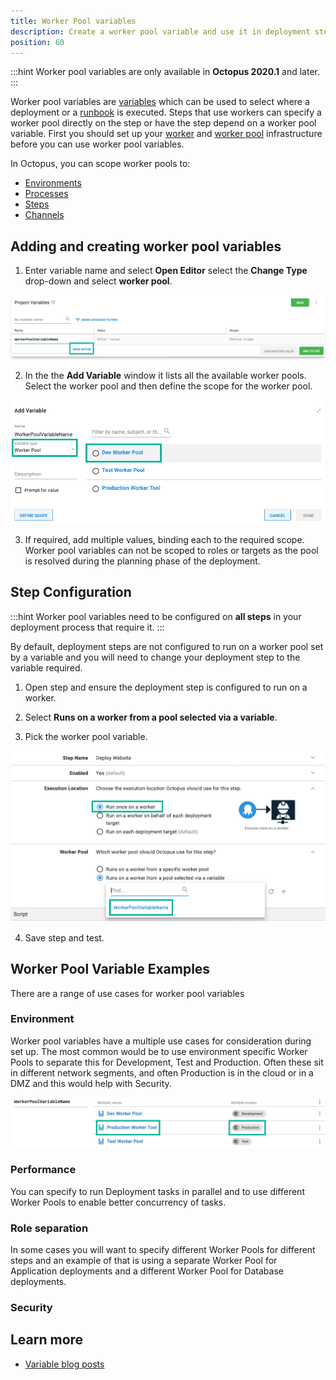 ```yaml
---
title: Worker Pool variables
description: Create a worker pool variable and use it in deployment steps
position: 60
---
```


:::hint
Worker pool variables are only available in **Octopus 2020.1** and later.
:::

Worker pool variables are [variables](/docs/projects/variables/index.md) which can be used to select where a deployment or a [runbook](/docs/operations-runbooks/index.md) is executed. Steps that use workers can specify a worker pool directly on the step or have the step depend on a worker pool variable.  First you should set up your [worker](/docs/infrastructure/workers/index.md) and [worker pool](/docs/infrastructure/workers/worker-pools.md) infrastructure before you can use worker pool variables.

In Octopus, you can scope worker pools to:

- [Environments](/docs/octopus-concepts/environments.md)
- [Processes](/docs/octopus-concepts/deployment-process.md)
- [Steps](/docs/deployment-process/steps/index.md)
- [Channels](/docs/deployment-process/channels/index.md)

## Adding and creating worker pool variables

1. Enter variable name and select **Open Editor** select the **Change Type** drop-down and select **worker pool**.

![addworkerpoolvariable](images/workerpoolvariable-add.png "width=500")

2. In the the **Add Variable** window it lists all the available worker pools. Select the worker pool and then define the scope for the worker pool.

![addworkerpoolvariable](images/workerpoolvariable-changetype.png "width=500")

3. If required, add multiple values, binding each to the required scope. Worker pool variables can not be scoped to roles or targets as the pool is resolved during the planning phase of the deployment.

## Step Configuration

:::hint
Worker pool variables need to be configured on **all steps** in your deployment process that require it.
:::

By default, deployment steps are not configured to run on a worker pool set by a variable and you will need to change your deployment step to the variable required.

1. Open step and ensure the deployment step is configured to run on a worker.

2. Select **Runs on a worker from a pool selected via a variable**.

3. Pick the worker pool variable.

![addworkerpoolvariable](images/workerpoolvariable-selection.png "width=500")

4. Save step and test.

## Worker Pool Variable Examples

There are a range of use cases for worker pool variables

### Environment

Worker pool variables have a multiple use cases for consideration during set up. The most common would be to use environment specific Worker Pools to separate this for Development, Test and Production. Often these sit in different network segments, and often Production is in the cloud or in a DMZ and this would help with Security.

![addworkerpoolvariable](images/workerpoolvariable-environments.png "width=500")

### Performance

You can specify to run Deployment tasks in parallel and to use different Worker Pools to enable better concurrency of tasks.

### Role separation

In some cases you will want to specify different Worker Pools for different steps and an example of that is using a separate Worker Pool for Application deployments and a different Worker Pool for Database deployments.

### Security


## Learn more

- [Variable blog posts](https://octopus.com/blog/tag/variables)